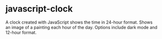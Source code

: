 # javascript-clock
A clock created with JavaScript shows the time in 24-hour format.
Shows an image of a painting each hour of the day.
Options include dark mode and 12-hour format.
